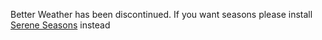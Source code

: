 Better Weather has been discontinued. If you want seasons please install [Serene Seasons](https://www.curseforge.com/minecraft/mc-mods/serene-seasons) instead
